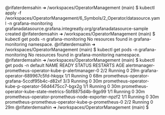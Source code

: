 @rifaterdemsahin ➜ /workspaces/OperatorManagement (main) $ kubectl apply -f /workspaces/OperatorManagement/6_Symbols/2_Operator/datasource.yaml -n grafana-monitoring
grafanadatasource.grafana.integreatly.org/grafanadatasource-sample created
@rifaterdemsahin ➜ /workspaces/OperatorManagement (main) $ kubectl get pods -n grafana-monitoring
No resources found in grafana-monitoring namespace.
@rifaterdemsahin ➜ /workspaces/OperatorManagement (main) $ kubectl get pods -n grafana-monitoring
No resources found in grafana-monitoring namespace.
@rifaterdemsahin ➜ /workspaces/OperatorManagement (main) $ kubectl get pods -n default
NAME                                                      READY   STATUS    RESTARTS   AGE
alertmanager-prometheus-operator-kube-p-alertmanager-0    2/2     Running   0          29m
grafana-operator-689967c5fd-hkqqx                         1/1     Running   0          68m
prometheus-operator-grafana-5ccdf95b4c-d82xf              3/3     Running   0          30m
prometheus-operator-kube-p-operator-56d4475cc7-bgx2g      1/1     Running   0          30m
prometheus-operator-kube-state-metrics-5bf8875d4b-9gp99   1/1     Running   0          30m
prometheus-operator-prometheus-node-exporter-npzf2        1/1     Running   0          30m
prometheus-prometheus-operator-kube-p-prometheus-0        2/2     Running   0          29m
@rifaterdemsahin ➜ /workspaces/OperatorManagement (main) $ 